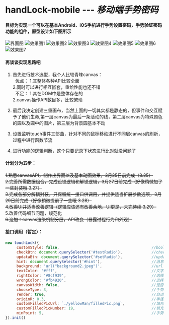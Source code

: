 # handLock-mobile --- *移动端手势密码*  

#### 目标为实现一个可以在基本Android、iOS手机进行手势设置密码，手势验证密码功能的组件，原型设计如下图所示  

![](https://p1.ssl.qhimg.com/t01d73f4b567014b497.png "界面图")
![](https://p5.ssl.qhimg.com/t01ad2dbd1fa3195d55.png "效果图1")
![](https://p3.ssl.qhimg.com/t01e3ccb14544b73cc3.png "效果图2")
![](https://p4.ssl.qhimg.com/t01e29ee99bbe73b256.png "效果图3")
![](https://p4.ssl.qhimg.com/t01698b3be9b0d473e7.png "效果图4")
![](https://p3.ssl.qhimg.com/t01dc54ccf4133d2b06.png "效果图5")
![](https://p1.ssl.qhimg.com/t01410791e9c637add0.png "效果图6")
![](https://p0.ssl.qhimg.com/t019bf08a6f82f1d289.png "效果图7")  

#### 再谈谈实现思路吧  
1. 首先进行技术选型，我个人比较青睐canvas：  
   优点： 1.其整体各种API比较全面  
   2.同时可以进行相互嵌套，重绘性能也还不错  
   不足： 1.其在DOM中是整体存在的  
   2.canvas操作API数目多，比较繁琐    

2. 最后我决定创建三重画布，当然上面的一切其实都是静态的，但事件和交互赋予了他们生命,第一层canvas为最后一条活动的线，第二层canvas为特殊颜色的圆以及圆中的图片，第三层为背景圆基本不动

3. 设置监听touch事件三部曲，针对不同的鼠标移动进行不同层canvas的刷新，过程中进行函数节流

4. 进行功能的逻辑判断，这个只要记录下状态进行比对就没问题了  

#### 计划分为五步：  

~~1.熟悉canvasAPI，制作出界面以及基本动画效果，3月25日前完成（3.25）~~  
~~2.完善所需数据组合，完成设锁逻辑和解锁逻辑，3月27日前完成（好像稍微加了一些封装哦 3.27）~~  
~~3.完成各部分解耦封装，只保留统一接口供调用，并提供适当扩展参数选项，3月29日前完成（好像稍微提前了一些哦 3.28）~~  
~~4.改善UI并适当改善逻辑（逻辑应该还有改善余地，UI更是，未完待续  3.29）~~  
5.改善代码细节问题，规范化  
~~6.追加：canvas渲染机制分层，API改良（暴露过程行为和外观）~~  

#### 接口调用（暂定）：
```js
new touchLock({  
     customStyle: false,                                         //boolean   是否自定义样式
     checkBtn: document.querySelector('#testRadio'),             //check单选框
     updataBtn: document.querySelector('#setRadio'),             //updata单选框
     hint: document.querySelector('#hint'),                      //消息提示框
     background: 'url("background2.jpeg")',                      //url    container背景
     textColor: '#fff',                                          //文字颜色
     rightColor: '#8cf939',                                      //选择正确后空心圆的颜色
     wrongColor: '#fb4920',                                      //选择错误后空心圆的颜色
     canvasWidth: false,                                         //是否自定义canvas宽度
     chooseType: 3,                                              //手势密码圆数量 默认为3*3
     render: true,                                               //自动渲染
     originR: 0.3,                                               //半径占圆心距的比例
     customFilledPicUrl: `./yellowMan/filledPic.png`,            //填充空心圆图片相对路径，filledPic + index确认唯一图片---形如`./yellowMan/filledPic${index}.png`
     customFilledPicNumber: 19,                                  //填充空心圆图片的总数 
     minPoint: 5,                                                //手势密码的最小连接数目
}).init()  
```
